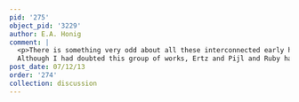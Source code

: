 ```yaml
---
pid: '275'
object_pid: '3229'
author: E.A. Honig
comment: |
  <p>There is something very odd about all these interconnected early hunting scenes, which are currently thought to be Jan's earliest works and would predate even Coninxloo's work in the forest landscape genre. None are signed or dated, I believe; all are interconnected; none really relate to the signed and dated works Jan starts doing in Rome, nor the rocky coastal landscapes which were previously thought to be his earliest works. Presumably they would be images done for the market, since no such works are recorded as by Jan in any of his Roman or Milanese patrons' collections.<br />
  Although I had doubted this group of works, Ertz and Pijl and Ruby have made strong arguments in their favor. Ruby argues that another one of these Brueghel forest scenes, Landscape with hunters (private collection, Philadelphia) may date from as early as 1588, before Jan had even left for Italy.</p>
post_date: 07/12/13
order: '274'
collection: discussion
---
```

